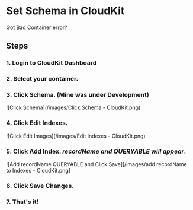 # Set Schema in CloudKit

Got Bad Container error?

## Steps

### 1. Login to CloudKit Dashboard

### 2. Select your container.

### 3. Click Schema. (Mine was under Development)

![Click Schema](/images/Click Schema - CloudKit.png)

### 4. Click Edit Indexes.

![Click Edit Images](/images/Edit Indexes - CloudKit.png)


### 5. Click Add Index. *recordName and QUERYABLE will appear*.

![Add recordName QUERYABLE and Click Save][/images/add recordName to Indexes - CloudKit.png]


### 6. Click Save Changes.

### 7. That's it!

